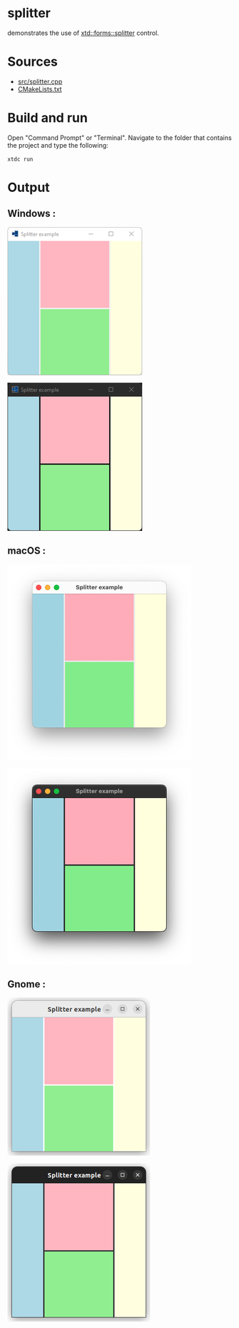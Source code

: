 # splitter

demonstrates the use of [xtd::forms::splitter](https://gammasoft71.github.io/xtd/reference_guides/latest/classxtd_1_1forms_1_1splitter.html) control.

# Sources

* [src/splitter.cpp](src/splitter.cpp)
* [CMakeLists.txt](CMakeLists.txt)

# Build and run

Open "Command Prompt" or "Terminal". Navigate to the folder that contains the project and type the following:

```shell
xtdc run
```

# Output

## Windows :

![Screenshot](../../../../docs/pictures/examples/splitter_w.png)

![Screenshot](../../../../docs/pictures/examples/splitter_wd.png)

## macOS :

![Screenshot](../../../../docs/pictures/examples/splitter_m.png)

![Screenshot](../../../../docs/pictures/examples/splitter_md.png)

## Gnome :

![Screenshot](../../../../docs/pictures/examples/splitter_g.png)

![Screenshot](../../../../docs/pictures/examples/splitter_gd.png)
